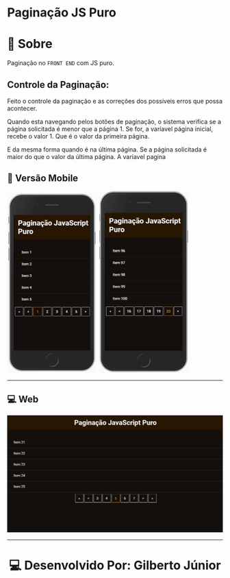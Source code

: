 # Paginação JS Puro
# 📔 Sobre

Paginação no `FRONT END` com JS puro.

## Controle da Paginação: 

Feito o controle da paginação e as correções dos possíveis erros que possa acontecer.

Quando esta navegando pelos botões de paginação, o sistema verifica se a página solicitada é menor que a página 1. Se for, a varíavel página inicial, recebe o valor 1. Que é o valor da primeira página.

E da mesma forma quando é na última página. Se a página solicitada é maior do que o valor da última página. A varíavel pagina 

## 📱 Versão Mobile
<p align="left">
<img src="./assets/1.png" width="210">
<img src="./assets/2.png" width="210">
</p>

---


## 💻 Web
<p align="center">
<img src="./assets/3.png">
</p>


---
<h1 align="center">💻 Desenvolvido Por: Gilberto Júnior</h1>